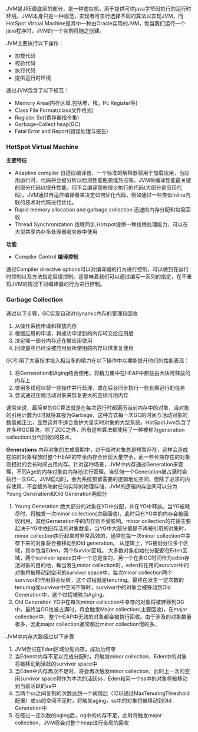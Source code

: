 JVM是JRE最底层的部分，是一种虚拟机，用于提供可供java字节码执行的运行时环境。JVM本身只是一种规范，实现者可自行选择不同的算法以实现JVM，而HotSpot Virtual Machine是其中一种由Oracle实现的JVM，每当我们运行一个java程序时，JVM的一个实例将随之创建。

JVM主要执行以下操作：
- 加载代码
- 校验代码
- 执行代码
- 提供运行时环境

通过JVM包含了以下规范：
- Memory Area(内存区域,包括堆，栈，Pc Register等)
- Class File Format(class文件格式)
- Register Set(寄存器指令集)
- Garbage-Collect heap(GC)
- Fatal Error and Report(错误处理与报告)

### HotSpot Virtual Machine ###

**主要特征**
- Adaptive compiler 自适应编译器，一个标准的解释器将用于加载应用，当应用运行时，代码将会被分析以检测性能瓶颈或热点等。JVM将编译性能最关键的部分代码以提升性能，但不会编译那些很少执行的代码(大部分是应用代码)，JVM通过自适应编译器来决定如何优化代码，例如通过一些类似Inline内联的技术对代码进行优化。
- Rapid memory allocation and garbage collection 迅速的内存分配和垃圾回收
- Thread Synchronization 线程同步,Hotspot提供一种线程处理能力，可以在大型共享内存多处理器服务器中使用

**功能**
- Compiler Control **编译控制**

通过Compiler directive options可以对编译器的行为进行控制，可以做到在运行时控制以及方法指定层级控制。这意味着我们可以通过编写一系列的指定，在不重启JVM的情况下对编译器的行为进行控制。


### Garbage Collection ###
通过以下步骤，GC实现自动对dynamic内存的管理和回收
1. 从操作系统申请和释放内存
2. 根据应用的申请，将成功申请到的内存转交给应用层
3. 决定哪一部分内存还在被应用使用
4. 回收那些已经没被应用层所使用的内存以供重复使用

GC引用了大量技术投入相当多的精力在以下操作中以期能提升他们的性能表现：
1. 将Gerneration和Aging结合使用，将精力集中在HEAP中那些由大块可释放的内存上
2. 使用多线程以将一些操作并行处理，或在后台同步执行一些长期运行的任务
3. 尝试通过压缩活动对象来恢复更大的连续可用内存

通常来说，最简单的GC算法就是在每次运行时都遍历当前内存中的对象，当对象的引用计数为0时就将其视为Garbage，这种方式每一次GC的时间与活动对象的数量成正比，显然这并不适合维护大量实时对象的大型系统。HotSpotJvm包含了许多种GC算法，除了ZGC之外，所有这些算法都使用了一种被称为generation collection(分代回收)的技术。

**Generations**
内存对象的生成周期中，对于临时对象总是短暂存在，这样会造成在临时对象释放时整个HEAP的空余内存会出现大量空余，而一些长期存在的对象则相对的会长时间占用内存。针对这种场景，JVM中内存通过Generation来管理，不同Age的内存对象由内存池进行管理，当任何一个Generation被占满时会执行一次GC。JVM启动时，会为系统预留需要的逻辑地址空间，但除了必须的内存使用，不会额外映射任何实际的物理存储，JVM的逻辑内存空间可以分为Young Generation和Old Generation两部分
1. Young Generation
绝大部分的对象在YG中分配，并在YG中释放。当YG被耗尽时，将触发一次minor collection(次级回收)，此时只有YG中的内存会被回收利用，其他Gerneration中的内存则不受影响。minor collection的花销主要起决于YG中依旧存活的对象数量，当YG中大部分都是不再被引用的对象时，minor collection执行起来时非常高效的，通常在每一次minor collection中幸存下来的对象将会被移动到Old generation。
从逻辑上，YG被划分位多个区域，其中包含Eden，两个Survior区域。
大多数对象初始化分配都在Eden区域，两个survivor space其中一个总是空的，另一个在非GC时间作为eden存活对象的目的地，每当发生minor collection时，eden和在用的survivor中的对象将被移动到空闲的survivor space中。每次minor collection两个survivor的作用将会反转，这个过程就是tenuring。最终在发生一定次数的tenuring或survivor中空间不够时，survivor中的对象会被移动到Old Generation中，这个过程被称为Aging。
2. Old Generation
YG中在每次minor collection中幸存的对象将被转移到OG中，最终当OG也被占满时，将会触发Major collection(主要回收)，在major collection中，整个HEAP中无效的对象都会被执行回收。由于涉及的对象数量极多，因此major collection通常都比minor collection慢的多。

JVM中内存大致经过以下步骤
1. JVM尝试在Eden区域分配内存，成功后结束
2. 当Eden中内存不足以完成分配时，将触发minor collection，Eden中的对象将被移动到活跃的survivor space中
3. 当Eden中内存再次不足时，将会再次触发minor collection，此时上一次的空闲survivor space将作为本次的活跃ss，Eden和另一个ss中的对象将被移动到当前活跃的ss中
4. 当两个ss之间复制的次数达到一个阈值后（可以通过MaxTenuringThreshold配置）或ss的空间不足时，将触发aging，ss中的对象将被移动到Old Generation中
5. 在经过一定次数的aging后，og中的内存不足，此时将触发major collection，JVM将会对整个heap进行全局的回收

